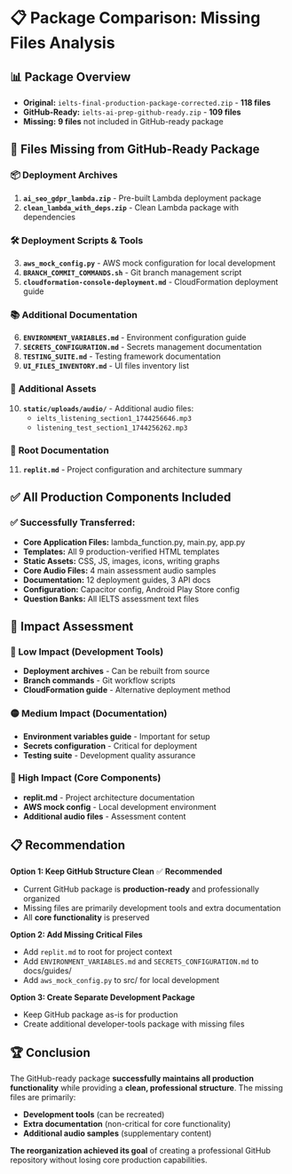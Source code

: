 # 📋 Package Comparison: Missing Files Analysis

## 📊 **Package Overview**
- **Original:** `ielts-final-production-package-corrected.zip` - **118 files**
- **GitHub-Ready:** `ielts-ai-prep-github-ready.zip` - **109 files**
- **Missing:** **9 files** not included in GitHub-ready package

## 🚫 **Files Missing from GitHub-Ready Package**

### 📦 **Deployment Archives**
1. **`ai_seo_gdpr_lambda.zip`** - Pre-built Lambda deployment package
2. **`clean_lambda_with_deps.zip`** - Clean Lambda package with dependencies

### 🛠️ **Deployment Scripts & Tools**
3. **`aws_mock_config.py`** - AWS mock configuration for local development
4. **`BRANCH_COMMIT_COMMANDS.sh`** - Git branch management script
5. **`cloudformation-console-deployment.md`** - CloudFormation deployment guide

### 📚 **Additional Documentation**
6. **`ENVIRONMENT_VARIABLES.md`** - Environment configuration guide
7. **`SECRETS_CONFIGURATION.md`** - Secrets management documentation
8. **`TESTING_SUITE.md`** - Testing framework documentation
9. **`UI_FILES_INVENTORY.md`** - UI files inventory list

### 📁 **Additional Assets**
10. **`static/uploads/audio/`** - Additional audio files:
    - `ielts_listening_section1_1744256646.mp3`
    - `listening_test_section1_1744256262.mp3`

### 📄 **Root Documentation**
11. **`replit.md`** - Project configuration and architecture summary

## ✅ **All Production Components Included**

### **✅ Successfully Transferred:**
- **Core Application Files:** lambda_function.py, main.py, app.py
- **Templates:** All 9 production-verified HTML templates
- **Static Assets:** CSS, JS, images, icons, writing graphs
- **Core Audio Files:** 4 main assessment audio samples
- **Documentation:** 12 deployment guides, 3 API docs
- **Configuration:** Capacitor config, Android Play Store config
- **Question Banks:** All IELTS assessment text files

## 🎯 **Impact Assessment**

### **🔵 Low Impact (Development Tools)**
- **Deployment archives** - Can be rebuilt from source
- **Branch commands** - Git workflow scripts
- **CloudFormation guide** - Alternative deployment method

### **🟡 Medium Impact (Documentation)**
- **Environment variables guide** - Important for setup
- **Secrets configuration** - Critical for deployment
- **Testing suite** - Development quality assurance

### **🔴 High Impact (Core Components)**
- **replit.md** - Project architecture documentation
- **AWS mock config** - Local development environment
- **Additional audio files** - Assessment content

## 📋 **Recommendation**

**Option 1: Keep GitHub Structure Clean** ✅ **Recommended**
- Current GitHub package is **production-ready** and professionally organized
- Missing files are primarily development tools and extra documentation
- All **core functionality** is preserved

**Option 2: Add Missing Critical Files**
- Add `replit.md` to root for project context
- Add `ENVIRONMENT_VARIABLES.md` and `SECRETS_CONFIGURATION.md` to docs/guides/
- Add `aws_mock_config.py` to src/ for local development

**Option 3: Create Separate Development Package**
- Keep GitHub package as-is for production
- Create additional developer-tools package with missing files

## 🏆 **Conclusion**

The GitHub-ready package **successfully maintains all production functionality** while providing a **clean, professional structure**. The missing files are primarily:
- **Development tools** (can be recreated)
- **Extra documentation** (non-critical for core functionality)  
- **Additional audio samples** (supplementary content)

**The reorganization achieved its goal** of creating a professional GitHub repository without losing core production capabilities.